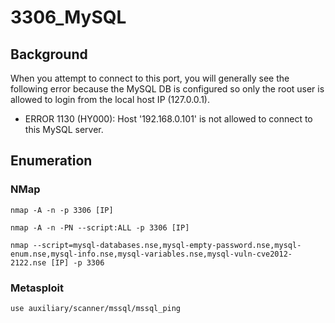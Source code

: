 # 3306\_MySQL

## Background

When you attempt to connect to this port, you will generally see the following error because the MySQL DB is configured so only the root user is allowed to login from the local host IP \(127.0.0.1\).

* ERROR 1130 \(HY000\): Host '192.168.0.101' is not allowed to connect to this MySQL server.

## Enumeration

### NMap

```text
nmap -A -n -p 3306 [IP]
```

```text
nmap -A -n -PN --script:ALL -p 3306 [IP]
```

```text
nmap --script=mysql-databases.nse,mysql-empty-password.nse,mysql-enum.nse,mysql-info.nse,mysql-variables.nse,mysql-vuln-cve2012-2122.nse [IP] -p 3306
```

### Metasploit

```text
use auxiliary/scanner/mssql/mssql_ping
```

